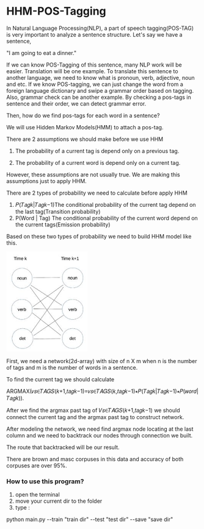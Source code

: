 # HHM-POS-Tagging

In Natural Language Processing(NLP), a part of speech tagging(POS-TAG) is very important to analyze a sentence structure.
Let's say we have a sentence,

 "I am going to eat a dinner."

If we can know POS-Tagging of this sentence, many NLP work will be easier.
Translation will be one example.
To translate this sentence to another language, we need to know what is pronoun, verb, adjective, noun and etc.
If we know POS-tagging, we can just change the word from a foreign language dictionary and swipe a grammar order based on tagging.
Also, grammar check can be another example.
By checking a pos-tags in sentence and their order, we can detect grammar error.

Then, how do we find pos-tags for each word in a sentence?

We will use Hidden Markov Models(HMM) to attach a pos-tag.

There are 2 assumptions we should make before we use HHM

1. The probability of a current tag is depend only on a previous tag.

2. The probability of a current word is depend only on a current tag.

However, these assumptions are not usually true. We are making this assumptions just to apply HHM.

There are 2 types of probability we need to calculate before apply HHM

1. 𝑃(𝑇𝑎𝑔𝑘|𝑇𝑎𝑔𝑘−1)The conditional probability of the current tag depend on the last tag(Transition probability)
2. P(Word | Tag) The conditional probability of the current word depend on the current tags(Emission probability)

Based on these two types of probability we need to build HHM model like this.


![equation](https://github.com/hyun11732/HHM-POS-Tagging/blob/master/img/img2.JPG)

First, we need a network(2d-array) with size of n X m when n  is the number of tags and m is the number of words in a sentence.

To find the current tag we should calculate 

ARGMAX(𝑣𝑠∈𝑇𝐴𝐺𝑆(𝑘+1,𝑡𝑎𝑔𝑘−1)=𝑣𝑠∈𝑇𝐴𝐺𝑆(𝑘,𝑡𝑎𝑔𝑘−1)∗𝑃(𝑇𝑎𝑔𝑘|𝑇𝑎𝑔𝑘−1)∗𝑃(𝑤𝑜𝑟𝑑|𝑇𝑎𝑔𝑘)).

After we find the argmax  past tag of 𝑉𝑠∈𝑇𝐴𝐺𝑆(𝑘+1,𝑡𝑎𝑔𝑘−1) we should connect the current tag and the argmax past tag to construct network.

After modeling the network, we need find argmax node locating at the last column and we need to backtrack our nodes through connection we built.

The route that backtracked will be our result.

There are brown and masc corpuses in this data and accuracy of both corpuses are over 95%.


### How to use this program?

1. open the terminal
2. move your current dir to the folder
3. type :

python main.py  --train "train dir" --test "test dir" --save "save dir"
